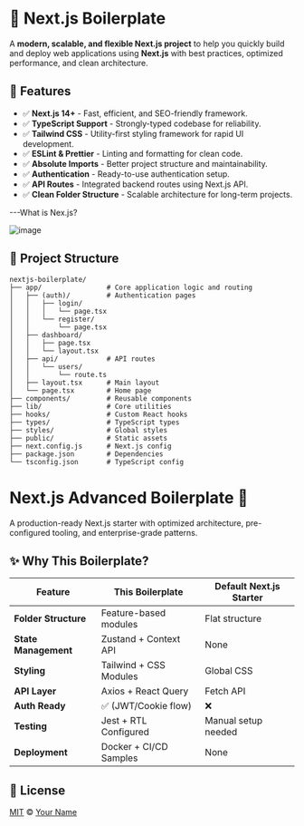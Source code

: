 # 🚀 Next.js Boilerplate

A **modern, scalable, and flexible Next.js project** to help you quickly build and deploy web applications using **Next.js** with best practices, optimized performance, and clean architecture.

## 📌 Features
- ✅ **Next.js 14+** - Fast, efficient, and SEO-friendly framework.
- ✅ **TypeScript Support** - Strongly-typed codebase for reliability.
- ✅ **Tailwind CSS** - Utility-first styling framework for rapid UI development.
- ✅ **ESLint & Prettier** - Linting and formatting for clean code.
- ✅ **Absolute Imports** - Better project structure and maintainability.
- ✅ **Authentication** - Ready-to-use authentication setup.
- ✅ **API Routes** - Integrated backend routes using Next.js API.
- ✅ **Clean Folder Structure** - Scalable architecture for long-term projects.

---What is Nex.js?

![image](https://github.com/user-attachments/assets/abc44b40-e8ee-47ea-b9f3-9b8b31deea25)



## 📂 Project Structure

```plaintext
nextjs-boilerplate/
├── app/                # Core application logic and routing
│   ├── (auth)/         # Authentication pages
│   │   ├── login/
│   │   │   └── page.tsx
│   │   └── register/
│   │       └── page.tsx
│   ├── dashboard/
│   │   ├── page.tsx
│   │   └── layout.tsx
│   ├── api/            # API routes
│   │   └── users/
│   │       └── route.ts
│   ├── layout.tsx      # Main layout
│   └── page.tsx        # Home page
├── components/         # Reusable components
├── lib/                # Core utilities
├── hooks/              # Custom React hooks
├── types/              # TypeScript types
├── styles/             # Global styles
├── public/             # Static assets
├── next.config.js      # Next.js config
├── package.json        # Dependencies
└── tsconfig.json       # TypeScript config
```
# Next.js Advanced Boilerplate 🚀

A production-ready Next.js starter with optimized architecture, pre-configured tooling, and enterprise-grade patterns.

## ✨ Why This Boilerplate?

| Feature               | This Boilerplate       | Default Next.js Starter |
|-----------------------|------------------------|-------------------------|
| **Folder Structure**  | Feature-based modules  | Flat structure          |
| **State Management**  | Zustand + Context API  | None                    |
| **Styling**           | Tailwind + CSS Modules | Global CSS              |
| **API Layer**         | Axios + React Query    | Fetch API               |
| **Auth Ready**        | ✅ (JWT/Cookie flow)   | ❌                      |
| **Testing**           | Jest + RTL Configured  | Manual setup needed     |
| **Deployment**        | Docker + CI/CD Samples | None                    |


## 📜 License  
[MIT](LICENSE) © [Your Name](https://github.com/lisdibrani)  

